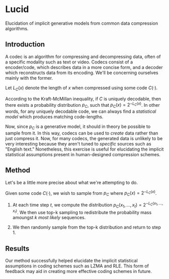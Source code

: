 # Lucid

Elucidation of implicit generative models from common data compression
algorithms.

## Introduction

A codec is an algorithm for compressing and decompressing data, often of
a specific modality such as text or video. Codecs consist of a
encoder/code, which describes data in a more concise form, and a decoder
which reconstructs data from its encoding. We\'ll be concerning
ourselves mainly with the former.

Let $L_C(x)$ denote the length of $x$ when compressed using some code
$C(\cdot)$.

According to the Kraft-McMillan inequality, if $C$ is uniquely
decodable, then there exists a probability distribution $p_C$, such that
$p_C(x) = 2^{- L_C(x)}$. In other words, for any uniquely decodable
code, we can always find a *statistical model* which produces matching
code-lengths.

Now, since $p_C$ is a generative model, it should in theory be possible
to sample from it. In this way, codecs can be used to *create* data
rather than just compress it. Now, for many codecs, the generated data
is unlikely to be very interesting because they aren\'t tuned to
*specific* sources such as \"English text.\" Nonetheless, this exercise
is useful for elucidating the implicit statistical assumptions present
in human-designed compression schemes.


## Method

Let\'s be a little more precise about what we\'re attempting to do.

Given some code $C(\cdot)$, we wish to sample from $p_C$ where
$p_C(x) = 2^{-L_C(x)}$.

1.  At each time step $t$, we compute the distribution
    $p_C(x_1,\dots,x_t) = 2^{-{L_C(x_1,\dots,x_t)}}$. We then use top-k
    sampling to redistribute the probability mass amoungst $k$ *most
    likely* sequences.
    
2.  We then randomly sample from the top-k distribution and return to
    step 1.


## Results

Our method successfully helped elucidate the implicit statistical 
assumptions in coding schemes such as LZMA and RLE. This form of
feedback may aid in creating more effective coding schemes in 
future.
